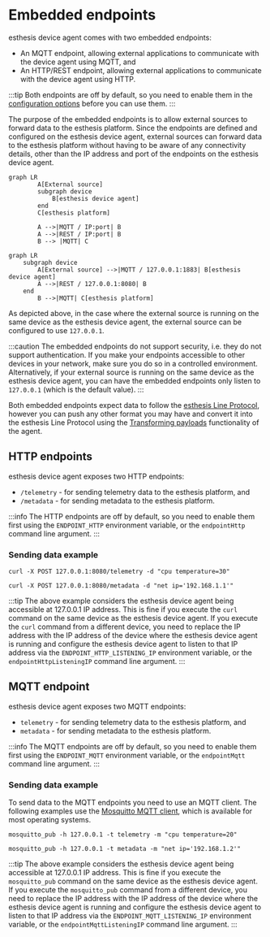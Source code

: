 # Embedded endpoints

esthesis device agent comes with two embedded endpoints:
- An MQTT endpoint, allowing external applications to communicate with the device agent using MQTT, and
- An HTTP/REST endpoint, allowing external applications to communicate with the device agent using HTTP.

:::tip
Both endpoints are off by default, so you need to enable them in the
[configuration options](02-Configuration%20parameters.md) before you can use them.
:::

The purpose of the embedded endpoints is to allow external sources to forward data to the esthesis
platform. Since the endpoints are defined and configured on the esthesis device agent, external
sources can forward data to the esthesis platform without having to be aware of any connectivity
details, other than the IP address and port of the endpoints on the esthesis device agent.

```mermaid
graph LR
		A[External source]
		subgraph device
			B[esthesis device agent]
		end
		C[esthesis platform]

		A -->|MQTT / IP:port| B
		A -->|REST / IP:port| B
		B --> |MQTT| C
```

```mermaid
graph LR
	subgraph device
		A[External source] -->|MQTT / 127.0.0.1:1883| B[esthesis device agent]
		A -->|REST / 127.0.0.1:8080| B
	end
		B -->|MQTT| C[esthesis platform]
```

As depicted above, in the case where the external source is running on the same device as the
esthesis device agent, the external source can be configured to use `127.0.0.1`.

:::caution
The embedded endpoints do not support security, i.e. they do not support authentication. If you
make your endpoints accessible to other devices in your network, make sure you do so in a controlled
environment. Alternatively, if your external source is running on the same device as the esthesis
device agent, you can have the embedded endpoints only listen to `127.0.0.1` (which is the default
value).
:::

Both embedded endpoints expect data to follow the
[esthesis Line Protocol](../08-References/01-esthesis-line-protocol.md), however you can push any
other format you may have and convert it into the esthesis Line Protocol using the
[Transforming payloads](05-Transforming%20payloads.md) functionality of the agent.

## HTTP endpoints
esthesis device agent exposes two HTTP endpoints:
- `/telemetry` - for sending telemetry data to the esthesis platform, and
- `/metadata` - for sending metadata to the esthesis platform.

:::info
The HTTP endpoints are off by default, so you need to enable them first using the `ENDPOINT_HTTP`
environment variable, or the `endpointHttp` command line argument.
:::

### Sending data example
```shell
curl -X POST 127.0.0.1:8080/telemetry -d "cpu temperature=30"
```
```shell
curl -X POST 127.0.0.1:8080/metadata -d "net ip='192.168.1.1'"
```


:::tip
The above example considers the esthesis device agent being accessible at 127.0.0.1 IP address.
This is fine if you execute the `curl` command on the same device as the esthesis device agent. If
you execute the `curl` command from a different device, you need to replace the IP address with the
IP address of the device where the esthesis device agent is running and configure the esthesis device
agent to listen to that IP address via the `ENDPOINT_HTTP_LISTENING_IP` environment variable, or the
`endpointHttpListeningIP` command line argument.
:::

## MQTT endpoint
esthesis device agent exposes two MQTT endpoints:
- `telemetry` - for sending telemetry data to the esthesis platform, and
- `metadata` - for sending metadata to the esthesis platform.

:::info
The MQTT endpoints are off by default, so you need to enable them first using the `ENDPOINT_MQTT`
environment variable, or the `endpointMqtt` command line argument.
:::

### Sending data example
To send data to the MQTT endpoints you need to use an MQTT client. The following examples use the
[Mosquitto MQTT client](https://mosquitto.org), which is available for most operating systems.

```shell
mosquitto_pub -h 127.0.0.1 -t telemetry -m "cpu temperature=20"
```

```shell
mosquitto_pub -h 127.0.0.1 -t metadata -m "net ip='192.168.1.2'"
```

:::tip
The above example considers the esthesis device agent being accessible at 127.0.0.1 IP address.
This is fine if you execute the `mosquitto_pub` command on the same device as the esthesis device agent. If
you execute the `mosquitto_pub` command from a different device, you need to replace the IP address with the
IP address of the device where the esthesis device agent is running and configure the esthesis device
agent to listen to that IP address via the `ENDPOINT_MQTT_LISTENING_IP` environment variable, or the
`endpointMqttListeningIP` command line argument.
:::
